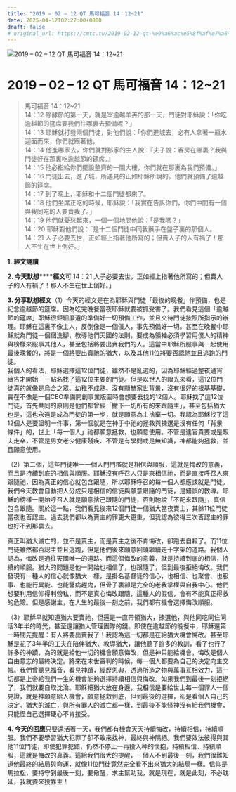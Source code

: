 ```yaml
---
title: "2019 – 02 – 12 QT 馬可福音 14：12~21"
date: 2025-04-12T02:27:00+0800
draft: false
# original_url: https://cmtc.tw/2019-02-12-qt-%e9%a6%ac%e5%8f%af%e7%a6%8f%e9%9f%b3-14%ef%bc%9a1221
---
```


![2019 – 02 – 12 QT 馬可福音 14：12~21](/images/qt.jpg   "2019 – 02 – 12 QT 馬可福音 14：12~21")

# 2019 – 02 – 12 QT 馬可福音 14：12~21

> 馬可福音 14：12~21  
> 14：12 除酵節的第一天，就是宰逾越羊羔的那一天，門徒對耶穌說：「你吃逾越節的筵席要我們往哪裏去預備呢？」  
> 14：13 耶穌就打發兩個門徒，對他們說：「你們進城去，必有人拿著一瓶水迎面而來，你們就跟著他。  
> 14：14 他進哪家去，你們就對那家的主人說：『夫子說：客房在哪裏？我與門徒好在那裏吃逾越節的筵席。』  
> 14：15 他必指給你們擺設整齊的一間大樓，你們就在那裏為我們預備。」  
> 14：16 門徒出去，進了城，所遇見的正如耶穌所說的。他們就預備了逾越節的筵席。  
> 14：17 到了晚上，耶穌和十二個門徒都來了。  
> 14：18 他們坐席正吃的時候，耶穌說：「我實在告訴你們，你們中間有一個與我同吃的人要賣我了。」  
> 14：19 他們就憂愁起來，一個一個地問他說：「是我嗎？」  
> 14：20 耶穌對他們說：「是十二個門徒中同我蘸手在盤子裏的那個人。  
> 14：21 人子必要去世，正如經上指著他所寫的；但賣人子的人有禍了！那人不生在世上倒好。」

**1.** **經文誦讀**

**2. 今天默想****經文**可 14：21 人子必要去世，正如經上指著他所寫的；但賣人子的人有禍了！那人不生在世上倒好。」

**3. 分享默想經文**（1）今天的經文是在為耶穌與門徒「最後的晚餐」作預備，也是紀念逾越節的筵席。因為吃完晚餐當夜耶穌就要被抓受害了。我們看見這個「逾越節的筵席」耶穌很鉅細靡遺的準備好一切預備工作，並且交待門徒按照所指示的辦理。耶穌在這裏不像主人，反倒像是一個僕人，事先預備好一切。甚至在晚餐中耶穌就為門徒一個個洗腳，教導他們天國的法則，要成為領袖必須學習用僕人的精神與榜樣來服事其他人，甚至包括將要出賣我們的人。這當中耶穌所服事與一起使用最後晚餐的，將是一個將要出賣祂的猶大，以及其他11位將要否認祂並且逃跑的門徒。  
我個人的看法，耶穌選擇這12位門徒，雖然不是亂選的，因為耶穌經過整夜通宵禱告才開始一一點名找了這12位主要的門徒。但是以世人的眼光來看，這12位門徒真的就像是烏合之眾、幼稚不成熟、沒有顯赫家世背景，沒有很好的根基基礎，實在不像是一個CEO準備開創事業版圖時會想要去找的12個人。耶穌找了這12位門徒，首先共同的原則是他們都曾經「撇下一切所有的來跟隨主」，甚至包括猶大也是，這也永遠是成為門徒的第一步，就是願意為主捨棄一切。我認為耶穌找了這12個人是要證明一件事，第一個就是在神手中祂的拯救與揀選是沒有任何「背景條件」的，世上「每一個人」祂都願意拯救，也願意使用。不管是達官貴要或是販夫走卒，不管是男女老少健康殘疾、不管是有學問或是無知識，神都能夠拯救，並且願意使用。

（2）第二個，這些門徒唯一一個入門門檻就是相信與順服，這就是悔改的意義，而且是持續到底的相信與順服。耶穌沒有呼召人只是來相信祂，而是直接呼召人來跟隨祂，因為真正的信心就包含跟隨，所以耶穌呼召的每一個人都應該就是門徒。我們今天教會自動把人分成只是相信的信徒與願意跟隨的門徒，是錯誤的教導。耶穌的榜樣一開始呼召人就是願意捨己跟隨的門徒，否則祂說「不配來跟隨」，真信包含跟隨。關於這一點，我們看見後來12個門徒一個猶大當夜賣主，其餘11位門徒當夜也否認主。過去我們都以為賣主的罪更大更重，但我認為彼得三次否認主的罪也好不到那裏去。

真正叫猶大滅亡的，並不是賣主，而是賣主之後不肯悔改，卻跑去自殺了。而11位門徒雖然都否認主並且逃跑，但是他們後來願意回頭繼續走十字架的道路。我個人認為，悔改是通往天國唯一的道路。而這個悔改的意義，就是持續到底的相信，持續的順服。猶大的問題是他一開始也相信了，也跟隨了，但到最後拒絕悔改。我們發現有一種人的信心就像猶大一樣，是掛名基督徒的信心，也相信、也聚會、也服事、也能行異能、也能醫病趕鬼，但骨子裏卻是完全的老我掌權與自我中心。他們想要利用信仰得利營私，而不是真心悔改跟隨，這種人的假信，會有不能真正得救的危險。但是感謝主，在人生的最後一刻之前，我們都有機會選擇悔改順服。

（3）耶穌早就知道猶大要賣祂，但還是一直帶領猶大，揀選他，與他同吃同住同活3年半的時光，甚至還讓猶大管理團隊的錢。即使在逾越節的晚餐中，耶穌還第一時間先提醒：有人將要出賣我了！我認為這一切都是在給猶大機會悔改。甚至耶穌是花了3年半的工夫在陪伴猶大、教導猶大，讓他聽了許多的教訓，看了也行了許多的神蹟，為的就是給他一切的機會願意悔改，但是神只能給機會，悔改是個人自由意志的最終決定。將來在末世審判的時候，每一個人都要為自己的決定向主交帳。我們曾聽見福音，看見神蹟，經歷恩典，透過所造之物與萬事互相效力，這一切都是上帝給我們一生的機會能夠選擇持續相信與悔改。如果我們到最後一刻拒絕了，我們就要自取沈淪。耶穌把猶大放在身邊，我相信是要給世上每一個罪人一個見證，就是神願意給人機會，願意拯救到底，但到最後的選擇，卻是看個人自己的決定。猶大的滅亡，與所有罪人的滅亡都一樣，到最後不能怪神沒有給我們機會，只能怪自己選擇硬心不肯接受。

**4. 今天的回應**只要還活著一天，我們都有機會天天持續悔改，持續相信，持續順服。我們不要學習猶大犯罪了卻不敢來找神，最終與神隔絕。我們要效法彼得與其他11位門徒，即使犯罪犯錯，仍然不停止一再投入神的懷抱，持續相信、持續順服，這就是悔改的真義。這給我們很大的提醒，一個人不到最後一刻，我們很難知道他最終的結局與命運，就像11位門徒竟然完全看不出來猶大的結局一樣。信仰是馬拉松，要持守到最後一刻，要儆醒，求主幫助我，就是現在，就是此刻，不必耽延，我就要來投靠主！